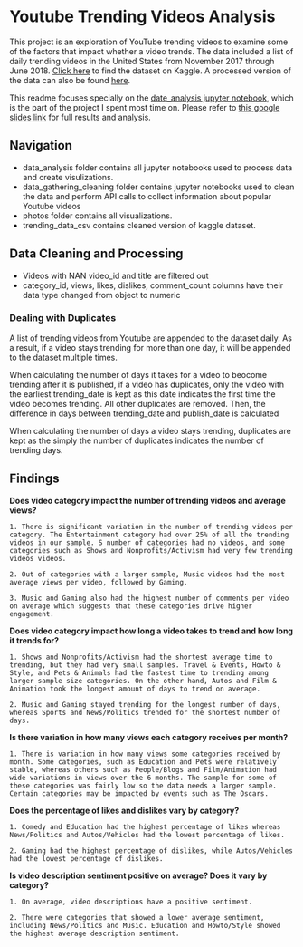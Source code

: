 # Youtube Trending Videos Analysis

This project is an exploration of YouTube trending videos to examine some of the factors that impact whether a video trends. The data included a list of daily trending videos in the United States from November 2017 through June 2018. [Click here](https://www.kaggle.com/datasnaek/youtube-new) to find the dataset on Kaggle. A processed version of the data can also be found [here](https://github.com/amstqq/trending_videos_analysis/blob/master/trending_data_csv/popular_videos.csv).

This readme focuses specially on the [date_analysis jupyter notebook](https://github.com/amstqq/trending_videos_analysis/blob/master/data_analysis/date_analysis.ipynb), which is the part of the project I spent most time on. Please refer to [this google slides link](https://docs.google.com/presentation/d/1Zz3tMyjvQufpL28Xpg46TWHZx77IytMGPCK1t1HwYm8/edit#slide=id.p) for full results and analysis.

## Navigation
- data_analysis folder contains all jupyter notebooks used to process data and create visulizations.
- data_gathering_cleaning folder contains jupyter notebooks used to clean the data and perform API calls to collect information about popular Youtube videos
- photos folder contains all visualizations.
- trending_data_csv contains cleaned version of kaggle dataset.

## Data Cleaning and Processing
- Videos with NAN video_id and title are filtered out
- category_id, views, likes, dislikes, comment_count columns have their data type changed from object to numeric

### Dealing with Duplicates

A list of trending videos from Youtube are appended to the dataset daily. As a result, if a video stays trending for more than one day, it will be appended to the dataset multiple times.

When calculating the number of days it takes for a video to beocome trending after it is published, if a video has duplicates, only the video with the earliest trending_date is kept as this date indicates the first time the video becomes trending. All other duplicates are removed. Then, the difference in days  between trending_date and publish_date is calculated

When calculating the number of days a video stays trending, duplicates are kept as the simply the number of duplicates indicates the number of trending days.

## Findings ##

**Does video category impact the number of trending videos and average views?**

    1. There is significant variation in the number of trending videos per category. The Entertainment category had over 25% of all the trending videos in our sample. S number of categories had no videos, and some categories such as Shows and Nonprofits/Activism had very few trending videos videos.

    2. Out of categories with a larger sample, Music videos had the most average views per video, followed by Gaming.

    3. Music and Gaming also had the highest number of comments per video on average which suggests that these categories drive higher engagement.

**Does video category impact how long a video takes to trend and how long it trends for?**

    1. Shows and Nonprofits/Activism had the shortest average time to trending, but they had very small samples. Travel & Events, Howto & Style, and Pets & Animals had the fastest time to trending among larger sample size categories. On the other hand, Autos and Film & Animation took the longest amount of days to trend on average.

    2. Music and Gaming stayed trending for the longest number of days, whereas Sports and News/Politics trended for the shortest number of days.

**Is there variation in how many views each category receives per month?**

    1. There is variation in how many views some categories received by month. Some categories, such as Education and Pets were relatively stable, whereas others such as People/Blogs and Film/Animation had wide variations in views over the 6 months. The sample for some of these categories was fairly low so the data needs a larger sample. Certain categories may be impacted by events such as The Oscars.

**Does the percentage of likes and dislikes vary by category?**

    1. Comedy and Education had the highest percentage of likes whereas News/Politics and Autos/Vehicles had the lowest percentage of likes.

    2. Gaming had the highest percentage of dislikes, while Autos/Vehicles had the lowest percentage of dislikes.

**Is video description sentiment positive on average? Does it vary by category?**

    1. On average, video descriptions have a positive sentiment.

    2. There were categories that showed a lower average sentiment, including News/Politics and Music. Education and Howto/Style showed the highest average description sentiment.
